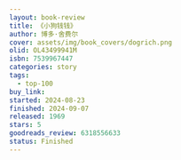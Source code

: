 ```yaml
---
layout: book-review
title: 《小狗钱钱》
author: 博多·舍费尔
cover: assets/img/book_covers/dogrich.png
olid: OL43499941M
isbn: 7539967447
categories: story
tags:
  - top-100
buy_link: 
started: 2024-08-23
finished: 2024-09-07
released: 1969
stars: 5
goodreads_review: 6318556633
status: Finished
---
```

